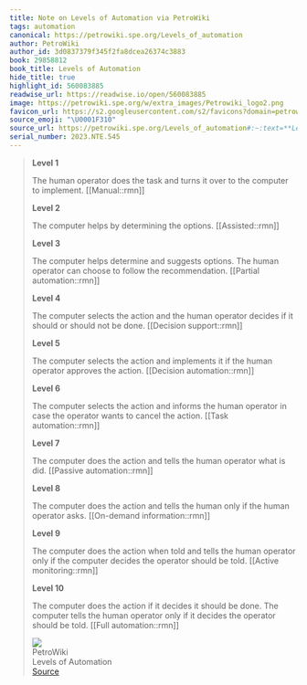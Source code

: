 ```yaml
---
title: Note on Levels of Automation via PetroWiki
tags: automation
canonical: https://petrowiki.spe.org/Levels_of_automation
author: PetroWiki
author_id: 3d0837379f345f2fa8dcea26374c3883
book: 29858812
book_title: Levels of Automation
hide_title: true
highlight_id: 560083885
readwise_url: https://readwise.io/open/560083885
image: https://petrowiki.spe.org/w/extra_images/Petrowiki_logo2.png
favicon_url: https://s2.googleusercontent.com/s2/favicons?domain=petrowiki.spe.org
source_emoji: "\U0001F310"
source_url: https://petrowiki.spe.org/Levels_of_automation#:~:text=**Level%201**,told.%20%5B%5BFull%20automation%3A%3Armn
serial_number: 2023.NTE.545
---
```

> **Level 1**
> 
> The human operator does the task and turns it over to the computer to implement. [[Manual::rmn]]
> 
> **Level 2**
> 
> The computer helps by determining the options. [[Assisted::rmn]]
> 
> **Level 3**
> 
> The computer helps determine and suggests options. The human operator can choose to follow the recommendation. [[Partial automation::rmn]]
> 
> **Level 4**
> 
> The computer selects the action and the human operator decides if it should or should not be done. [[Decision support::rmn]]
> 
> **Level 5**
> 
> The computer selects the action and implements it if the human operator approves the action. [[Decision automation::rmn]]
> 
> **Level 6**
> 
> The computer selects the action and informs the human operator in case the operator wants to cancel the action. [[Task automation::rmn]]
> 
> **Level 7**
> 
> The computer does the action and tells the human operator what is did. [[Passive automation::rmn]]
> 
> **Level 8**
> 
> The computer does the action and tells the human only if the human operator asks. [[On-demand information::rmn]]
> 
> **Level 9**
> 
> The computer does the action when told and tells the human operator only if the computer decides the operator should be told. [[Active monitoring::rmn]]
> 
> **Level 10**
> 
> The computer does the action if it decides it should be done. The computer tells the human operator only if it decides the operator should be told. [[Full automation::rmn]]
> <div class="quoteback-footer"><div class="quoteback-avatar"><img class="mini-favicon" src="https://s2.googleusercontent.com/s2/favicons?domain=petrowiki.spe.org"></div><div class="quoteback-metadata"><div class="metadata-inner"><span style="display:none">FROM:</span><div aria-label="PetroWiki" class="quoteback-author"> PetroWiki</div><div aria-label="Levels of Automation" class="quoteback-title"> Levels of Automation</div></div></div><div class="quoteback-backlink"><a target="_blank" aria-label="go to the full text of this quotation" rel="noopener" href="https://petrowiki.spe.org/Levels_of_automation#:~:text=**Level%201**,told.%20%5B%5BFull%20automation%3A%3Armn" class="quoteback-arrow"> Source</a></div></div>